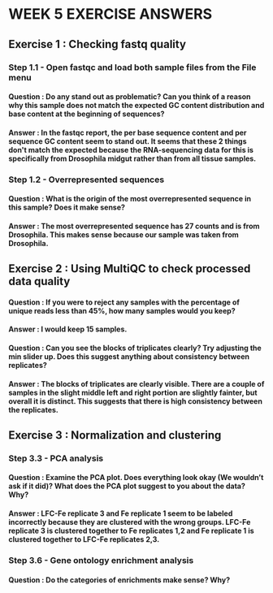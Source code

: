 #  WEEK 5 EXERCISE ANSWERS 

## Exercise 1 : Checking fastq quality 

### Step 1.1 - Open fastqc and load both sample files from the File menu 

#### Question : Do any stand out as problematic? Can you think of a reason why this sample does not match the expected GC content distribution and base content at the beginning of sequences?

#### Answer : In the fastqc report, the per base sequence content and per sequence GC content seem to stand out. It seems that these 2 things don't match the expected because the RNA-sequencing data for this is specifically from Drosophila midgut rather than from all tissue samples. 

### Step 1.2 - Overrepresented sequences 

#### Question : What is the origin of the most overrepresented sequence in this sample? Does it make sense?

#### Answer : The most overrepresented sequence has 27 counts and is from Drosophila. This makes sense because our sample was taken from Drosophila. 


## Exercise 2 : Using MultiQC to check processed data quality

#### Question : If you were to reject any samples with the percentage of unique reads less than 45%, how many samples would you keep?

#### Answer : I would keep 15 samples. 

#### Question : Can you see the blocks of triplicates clearly? Try adjusting the min slider up. Does this suggest anything about consistency between replicates?

#### Answer : The blocks of triplicates are clearly visible. There are a couple of samples in the slight middle left and right portion are slightly fainter, but overall it is distinct. This suggests that there is high consistency between the replicates. 

## Exercise 3 : Normalization and clustering

### Step 3.3 - PCA analysis 

#### Question : Examine the PCA plot. Does everything look okay (We wouldn’t ask if it did)? What does the PCA plot suggest to you about the data? Why?

#### Answer : LFC-Fe replicate 3 and Fe replicate 1 seem to be labeled incorrectly because they are clustered with the wrong groups. LFC-Fe replicate 3 is clustered together to Fe replicates 1,2 and Fe replicate 1 is clustered together to LFC-Fe replicates 2,3. 

### Step 3.6 - Gene ontology enrichment analysis

#### Question : Do the categories of enrichments make sense? Why? 
